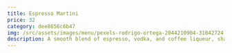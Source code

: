```yaml
---
title: Espresso Martini
price: 32
category: dee8656c6b47
img: /src/assets/images/menu/pexels-rodrigo-ortega-2044210904-31042724.jpg
description: A smooth blend of espresso, vodka, and coffee liqueur, shaken to perfection.
---
```

